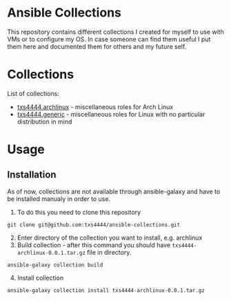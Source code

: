 # Ansible Collections
This repository contains different collections I created for myself to use with VMs or to configure my OS.
In case someone can find them useful I put them here and documented them for others and my future self.

# Collections
List of collections:
* [txs4444.archlinux](archlinux/README.md) - miscellaneous roles for Arch Linux
* [txs4444.generic](generic/README.md) - miscellaneous roles for Linux with no particular distribution in mind

# Usage
## Installation
As of now, collections are not available through ansible-galaxy and have to be installed manualy in order to use.
1) To do this you need to clone this repository
```
git clone git@github.com:txs4444/ansible-collections.git
```
2) Enter directory of the collection you want to install, e.g. archlinux
3) Build collection - after this command you should have `txs4444-archlinux-0.0.1.tar.gz` file in directory.
```
ansible-galaxy collection build
```
4) Install collection
```
ansible-galaxy collection install txs4444-archlinux-0.0.1.tar.gz
```
